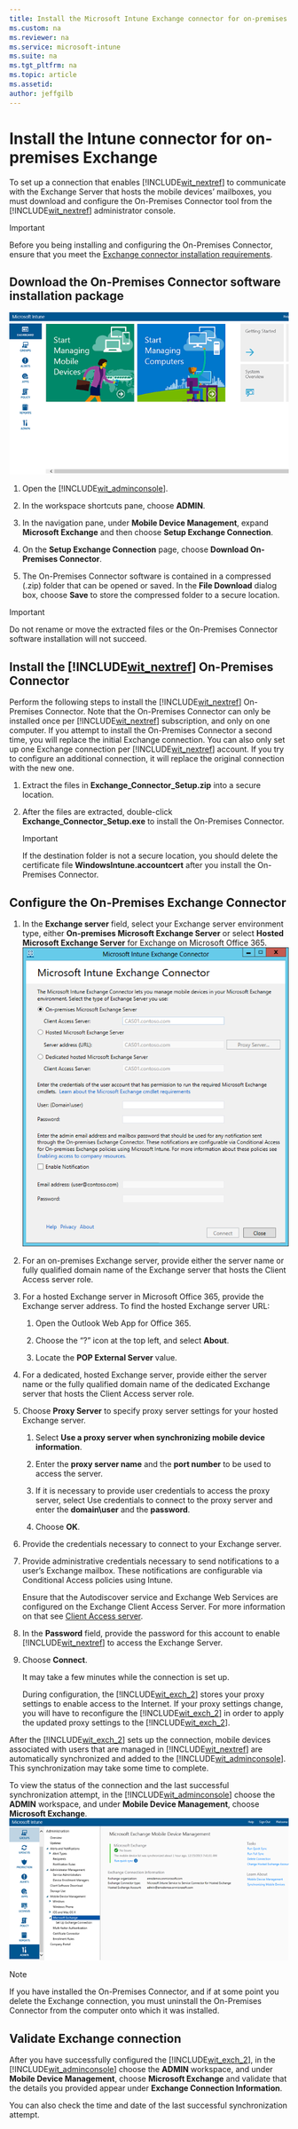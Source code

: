 ```yaml
---
title: Install the Microsoft Intune Exchange connector for on-premises Exchange
ms.custom: na
ms.reviewer: na
ms.service: microsoft-intune
ms.suite: na
ms.tgt_pltfrm: na
ms.topic: article
ms.assetid:
author: jeffgilb
---
```

# Install the Intune connector for on-premises Exchange


To set up a connection that enables [!INCLUDE[wit_nextref](../includes/wit_nextref_md.md)] to communicate with the Exchange Server that hosts the mobile devices’ mailboxes, you must download and configure the On-Premises Connector tool from the [!INCLUDE[wit_nextref](../includes/wit_nextref_md.md)] administrator console.

> [!IMPORTANT]
> Before you being installing and configuring the On-Premises Connector, ensure that you meet the [Exchange connector installation requirements](Intune-Exchange-connector-requirements.md).

## Download the On-Premises Connector software installation package


![alt text](./media/ExchangeConnector.gif "Configure the Exchange Connector")

1.  Open the [!INCLUDE[wit_adminconsole](../includes/wit_adminconsole_md.md)].

2.  In the workspace shortcuts pane, choose **ADMIN**.

3.  In the navigation pane, under **Mobile Device Management**, expand **Microsoft Exchange** and then choose **Setup Exchange Connection**.

4.  On the **Setup Exchange Connection** page, choose **Download On-Premises Connector**.

5.  The On-Premises Connector software is contained in a compressed (.zip) folder that can be opened or saved. In the **File Download** dialog box, choose **Save** to store the compressed folder to a secure location.

> [!IMPORTANT]
> Do not rename or move the extracted files or the On-Premises Connector software installation will not succeed.



## Install the [!INCLUDE[wit_nextref](../includes/wit_nextref_md.md)] On-Premises Connector
Perform the following steps to install the [!INCLUDE[wit_nextref](../includes/wit_nextref_md.md)] On-Premises Connector. Note that the On-Premises Connector can only be installed once per [!INCLUDE[wit_nextref](../includes/wit_nextref_md.md)] subscription, and only on one computer. If you attempt to install the On-Premises Connector a second time, you will replace the initial Exchange connection. You can also only set up one Exchange connection per [!INCLUDE[wit_nextref](../includes/wit_nextref_md.md)] account. If you try to configure an additional connection, it will replace the original connection with the new one.

1.  Extract the files in **Exchange_Connector_Setup.zip** into a secure location.

2.  After the files are extracted, double-click **Exchange_Connector_Setup.exe** to install the On-Premises Connector.

    > [!IMPORTANT]
    > If the destination folder is not a secure location, you should delete the certificate file **WindowsIntune.accountcert** after you install the On-Premises Connector.


## Configure the On-Premises Exchange Connector

1.  In the **Exchange server** field, select your Exchange server environment type, either **On-premises Microsoft Exchange Server** or select **Hosted Microsoft Exchange Server** for Exchange on Microsoft Office 365.
![IntuneSA1dconfigureExchConnector](./media/IntuneSA1dconfigureExchConnector.png)

2.  For an on-premises Exchange server, provide either the server name or fully qualified domain name of the Exchange server that hosts the Client Access server role.

3.  For a hosted Exchange server in Microsoft Office 365, provide the Exchange server address. To find the hosted Exchange server URL:

    1.  Open the Outlook Web App for Office 365.

    2.  Choose the “?” icon at the top left, and select **About**.

    3.  Locate the **POP External Server** value.

4.  For a dedicated, hosted Exchange server, provide either the server name or the fully qualified domain name of the dedicated Exchange server that hosts the Client Access server role.

5.  Choose **Proxy Server** to specify proxy server settings for your hosted Exchange server.

    1.  Select **Use a proxy server when synchronizing mobile device information**.

    2.  Enter the **proxy server name** and the **port number** to be used to access the server.

    3.  If it is necessary to provide user credentials to access the proxy server, select Use credentials to connect to the proxy server and enter the **domain\user** and the **password**.

    4.  Choose **OK**.

6.  Provide the credentials necessary to connect to your Exchange server.

7.  Provide administrative credentials necessary to send notifications to a user’s Exchange mailbox. These notifications are configurable via Conditional Access policies using Intune.

    Ensure that the Autodiscover service and Exchange Web Services are configured on the Exchange Client Access Server. For more information on that see [Client Access server](https://technet.microsoft.com/library/dd298114.aspx).

8.  In the **Password** field, provide the password for this account to enable [!INCLUDE[wit_nextref](../includes/wit_nextref_md.md)] to access the Exchange Server.

9. Choose **Connect**.

    It may take a few minutes while the connection is set up.

    During configuration, the [!INCLUDE[wit_exch_2](../includes/wit_exch_2_md.md)] stores your proxy settings to enable access to the Internet. If your proxy settings change, you will have to reconfigure the [!INCLUDE[wit_exch_2](../includes/wit_exch_2_md.md)] in order to apply the updated proxy settings to the [!INCLUDE[wit_exch_2](../includes/wit_exch_2_md.md)].

After the [!INCLUDE[wit_exch_2](../includes/wit_exch_2_md.md)] sets up the connection, mobile devices associated with users that are managed in [!INCLUDE[wit_nextref](../includes/wit_nextref_md.md)] are automatically synchronized and added to the [!INCLUDE[wit_adminconsole](../includes/wit_adminconsole_md.md)]. This synchronization may take some time to complete.

To view the status of the connection and the last successful synchronization attempt, in the [!INCLUDE[wit_adminconsole](../includes/wit_adminconsole_md.md)] choose the **ADMIN** workspace, and under **Mobile Device Management**, choose **Microsoft Exchange**.
![IntuneSA2aServiceToServiceConnectorVerification](./media/IntuneSA2aServiceToServiceConnectorVerification.PNG)

> [!NOTE]
> If you have installed the On-Premises Connector, and if at some point you delete the Exchange connection, you must uninstall the On-Premises Connector from the computer onto which it was installed.

## Validate Exchange connection

After you have successfully configured the [!INCLUDE[wit_exch_2](../includes/wit_exch_2_md.md)], in the [!INCLUDE[wit_adminconsole](../includes/wit_adminconsole_md.md)] choose the **ADMIN** workspace, and under **Mobile Device Management**, choose **Microsoft Exchange** and validate that the details you provided appear under **Exchange Connection Information**.

You can also check the time and date of the last successful synchronization attempt.
